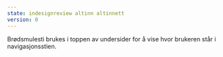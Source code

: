 ```yaml
---
state: indesignreview altinn altinnett
version: 0
---
```

Brødsmulesti brukes i toppen av undersider for å vise hvor brukeren står i navigasjonsstien.
